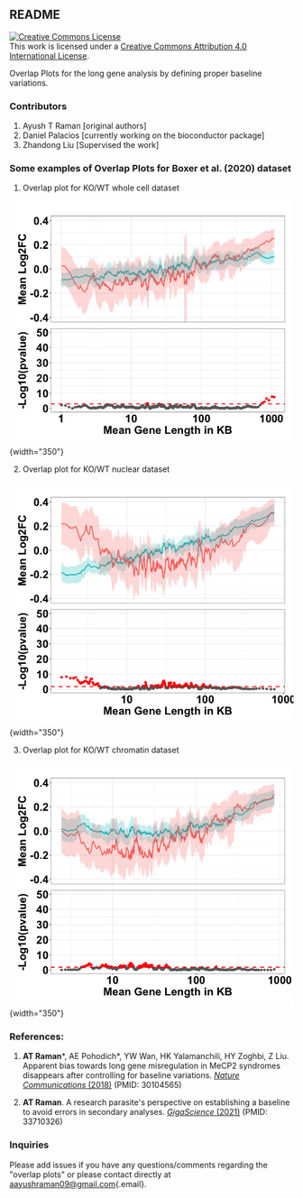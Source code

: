 ## README

<a rel="license" href="http://creativecommons.org/licenses/by/4.0/"><img src="https://i.creativecommons.org/l/by/4.0/88x31.png" alt="Creative Commons License" style="border-width:0"/></a><br />This work is licensed under a <a rel="license" href="http://creativecommons.org/licenses/by/4.0/">Creative Commons Attribution 4.0 International License</a>.

Overlap Plots for the long gene analysis by defining proper baseline variations.

### Contributors
1. Ayush T Raman [original authors]
2. Daniel Palacios [currently working on the bioconductor package]
3. Zhandong Liu [Supervised the work]

### Some examples of Overlap Plots for Boxer et al. (2020) dataset

1.  Overlap plot for KO/WT whole cell dataset

![](dat/ex_overlap_plots/KO-WT_whole-cell.png){width="350"}

2.  Overlap plot for KO/WT nuclear dataset

![](dat/ex_overlap_plots/KO-WT_nuclear.png){width="350"}

3.  Overlap plot for KO/WT chromatin dataset

![](dat/ex_overlap_plots/KO-WT_chromatin.png){width="350"}

### References:

1.  **AT Raman***, AE Pohodich*, YW Wan, HK Yalamanchili, HY Zoghbi, Z Liu. Apparent bias towards long gene misregulation in MeCP2 syndromes disappears after controlling for baseline variations. [*Nature Communications* (2018)](https://www.nature.com/articles/s41467-018-05627-1) (PMID: 30104565)

2.  **AT Raman**. A research parasite's perspective on establishing a baseline to avoid errors in secondary analyses. [*GigaScience* (2021)](https://academic.oup.com/gigascience/article/10/3/giab015/6168809) (PMID: 33710326)

### Inquiries

Please add issues if you have any questions/comments regarding the "overlap plots" or please contact directly at [aayushraman09\@gmail.com](mailto:aayushraman09@gmail.com){.email}.
